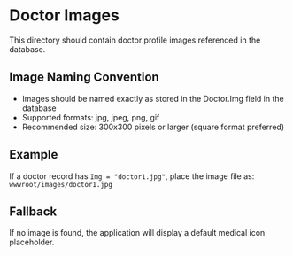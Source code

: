 # Doctor Images

This directory should contain doctor profile images referenced in the database.

## Image Naming Convention
- Images should be named exactly as stored in the Doctor.Img field in the database
- Supported formats: jpg, jpeg, png, gif
- Recommended size: 300x300 pixels or larger (square format preferred)

## Example
If a doctor record has `Img = "doctor1.jpg"`, place the image file as:
`wwwroot/images/doctor1.jpg`

## Fallback
If no image is found, the application will display a default medical icon placeholder.